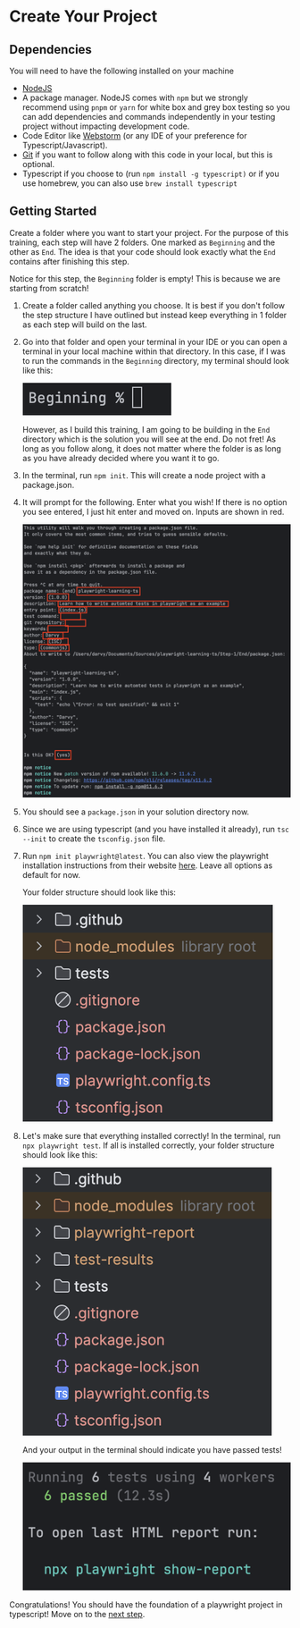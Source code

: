 # Create Your Project
## Dependencies
You will need to have the following installed on your machine
- [NodeJS](https://nodejs.org/en/download)
- A package manager. NodeJS comes with `npm` but we strongly recommend using `pnpm` or `yarn` for white box and grey box testing so you can add dependencies and commands independently in your testing project without impacting development code.
- Code Editor like [Webstorm](https://www.jetbrains.com/webstorm/download/) (or any IDE of your preference for Typescript/Javascript).
- [Git](https://git-scm.com/downloads) if you want to follow along with this code in your local, but this is optional.
- Typescript if you choose to (run `npm install -g typescript)` or if you use homebrew, you can also use `brew install typescript`
## Getting Started
Create a folder where you want to start your project. For the purpose of this training, each step will have 2 folders. One marked as `Beginning` and the other as `End`. The idea is that your code should look exactly what the `End` contains after finishing this step.

Notice for this step, the `Beginning` folder is empty! This is because we are starting from scratch!
1. Create a folder called anything you choose. It is best if you don't follow the step structure I have outlined but instead keep everything in 1 folder as each step will build on the last.
2. Go into that folder and open your terminal in your IDE or you can open a terminal in your local machine within that directory. In this case, if I was to run the commands in the `Beginning` directory, my terminal should look like this:

     ![](_images/terminal1.png)

    However, as I build this training, I am going to be building in the `End` directory which is the solution you will see at the end. Do not fret! As long as you follow along, it does not matter where the folder is as long as you have already decided where you want it to go.
3. In the terminal, run `npm init`. This will create a node project with a package.json.
4. It will prompt for the following. Enter what you wish! If there is no option you see entered, I just hit enter and moved on. Inputs are shown in red.

    ![](_images/npminit2.png)

5. You should see a `package.json` in your solution directory now.
6. Since we are using typescript (and you have installed it already), run `tsc --init` to create the `tsconfig.json` file.
7. Run `npm init playwright@latest`. You can also view the playwright installation instructions from their website [here](https://playwright.dev/docs/intro). Leave all options as default for now.

    Your folder structure should look like this:

    ![](_images/structure.png)

8. Let's make sure that everything installed correctly! In the terminal, run `npx playwright test`. If all is installed correctly, your folder structure should look like this:

    ![](_images/firstrun.png)

    And your output in the terminal should indicate you have passed tests!

    ![](_images/firstrunsuccess.png)

Congratulations! You should have the foundation of a playwright project in typescript! Move on to the [next step](../Step-2/README.md).
